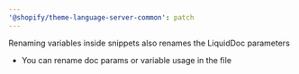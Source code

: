 ```yaml
---
'@shopify/theme-language-server-common': patch
---
```


Renaming variables inside snippets also renames the LiquidDoc parameters

- You can rename doc params or variable usage in the file